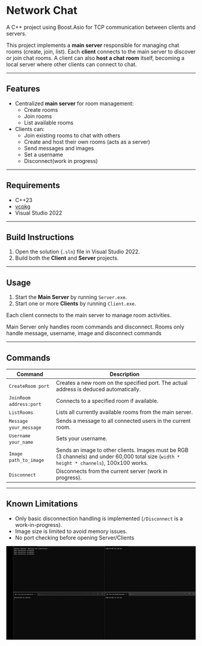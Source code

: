 # Network Chat

A C++ project using Boost.Asio for TCP communication between clients and servers.

This project implements a **main server** responsible for managing chat rooms (create, join, list). Each **client** connects to the main server to discover or join chat rooms. A client can also **host a chat room** itself, becoming a local server where other clients can connect to chat.

---

## Features

- Centralized **main server** for room management:
  - Create rooms
  - Join rooms
  - List available rooms
- Clients can:
  - Join existing rooms to chat with others
  - Create and host their own rooms (acts as a server)
  - Send messages and images
  - Set a username
  - Disconnect(work in progress)

---

## Requirements

- C++23
- [vcpkg](https://github.com/microsoft/vcpkg)
- Visual Studio 2022

---

## Build Instructions

1. Open the solution (`.sln`) file in Visual Studio 2022.
2. Build both the **Client** and **Server** projects.

---

## Usage

1. Start the **Main Server** by running `Server.exe`.
2. Start one or more **Clients** by running `Client.exe`.

Each client connects to the main server to manage room activities.

Main Server only handles room commands and disconnect. Rooms only handle message, username, image and disconnect commands

---

## Commands

| Command                 | Description                                                                                                                 |
| ----------------------- | --------------------------------------------------------------------------------------------------------------------------- |
| `CreateRoom port`       | Creates a new room on the specified port. The actual address is deduced automatically.                                      |
| `JoinRoom address:port` | Connects to a specified room if available.                                                                                  |
| `ListRooms`             | Lists all currently available rooms from the main server.                                                                   |
| `Message your_message`  | Sends a message to all connected users in the current room.                                                                 |
| `Username your_name`    | Sets your username.                                                                                                         |
| `Image path_to_image`   | Sends an image to other clients. Images must be RGB (3 channels) and under 60,000 total size (`width * height * channels`), 100x100 works. |
| `Disconnect`            | Disconnects from the current server (work in progress).                                                                     |

---

## Known Limitations

- Only basic disconnection handling is implemented (`/Disconnect` is a work-in-progress).
- Image size is limited to avoid memory issues.
- No port checking before opening Server/Clients

![](.\resources\Networkchat.gif)
